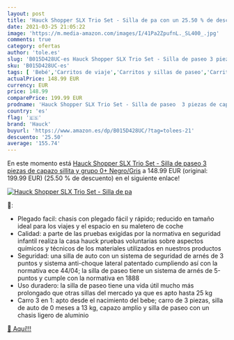 ```yaml
---
layout: post
title: 'Hauck Shopper SLX Trio Set - Silla de pa con un 25.50 % de descuento'
date: 2021-03-25 21:05:22
image: 'https://m.media-amazon.com/images/I/41Pa2ZpufnL._SL400_.jpg'
comments: true
category: ofertas
author: 'tole.es'
slug: 'B015D428UC-es Hauck Shopper SLX Trio Set - Silla de paseo 3 piezas de...'
sku: 'B015D428UC-es'
tags: [ 'Bebé','Carritos de viaje','Carritos y sillas de paseo','Carritos, sillas de paseo y accesorios','hauck', ]
actualPrice: 148.99 EUR
currency: EUR
price: 148.99
comparePrice: 199.99 EUR
prodname: 'Hauck Shopper SLX Trio Set - Silla de paseo  3 piezas de capazo  sillita y grupo 0+  Negro/Gris'
country: 'es'
flag: '🇪🇸'
brand: 'Hauck'
buyurl: 'https://www.amazon.es/dp/B015D428UC/?tag=tolees-21'
descuento: '25.50'
average: '155.74'
---
```


En este momento está [Hauck Shopper SLX Trio Set - Silla de paseo  3 piezas de capazo  sillita y grupo 0+  Negro/Gris](https://www.amazon.es/dp/B015D428UC/?tag=tolees-21) a 148.99 EUR (original: 199.99 EUR) (25.50 %  de descuento) en el siguiente enlace!

[![Hauck Shopper SLX Trio Set - Silla de pa](https://m.media-amazon.com/images/I/41Pa2ZpufnL._SL400_.jpg)](https://www.amazon.es/dp/B015D428UC/?tag=tolees-21)

🔎:

- Plegado facil: chasis con plegado fácil y rápido; reducido en tamaño ideal para los viajes y el espacio en su maletero de coche
- Calidad: a parte de las pruebas exigidas por la normativa en seguridad infantil realiza la casa hauck pruebas voluntarias sobre aspectos químicos y técnicos de los materiales utilizados en nuestros productos
- Seguridad: una silla de auto con un sistema de seguridad de arnés de 3 puntos y sistema anti-choque lateral patentado cumpliendo así con la normativa ece 44/04; la silla de paseo tiene un sistema de arnés de 5-puntos y cumple con la normativa en 1888
- Uso duradero: la silla de paseo tiene una vida útil mucho más prolongado que otras sillas del mercado ya que es apto hasta 25 kg
- Carro 3 en 1: apto desde el nacimiento del bebe; carro de 3 piezas, silla de auto de 0 meses a 13 kg, capazo amplio y silla de paseo con un chasis ligero de aluminio

[🛒 Aquí!!!](https://www.amazon.es/dp/B015D428UC/?tag=tolees-21)
